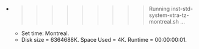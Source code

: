 * >>>>>>>>> Running inst-std-system-xtra-tz-montreal.sh ...
  * Set time: Montreal.
  * Disk size = 6364688K. Space Used = 4K. Runtime = 00:00:00:01.
